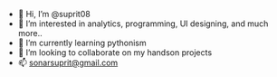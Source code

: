 - 👋 Hi, I’m @suprit08 
- 👀 I’m interested in analytics, programming, UI designing, and much more..
- 🌱 I’m currently learning pythonism
- 💞️ I’m looking to collaborate on my handson projects
- 📫 sonarsuprit@gmail.com



<!---
suprit08/suprit08 is a ✨ special ✨ repository because its `README.md` (this file) appears on your GitHub profile.
You can click the Preview link to take a look at your changes.
--->

